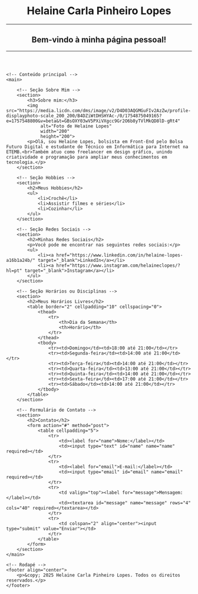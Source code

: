 <!DOCTYPE html>
<html lang="pt-br">
<head>
    <meta charset="UTF-8">
    <meta name="viewport" content="width=device-width, initial-scale=1.0">
    <title>Página Pessoal - Helaine Lopes</title>
</head>
<body>
    <!-- Cabeçalho da página -->
    <header>
        <h1 align="center"><strong>Helaine Carla Pinheiro Lopes</strong></h1>
        <hr>
        <h2 align="center">Bem-vindo à minha página pessoal!</h2>
        <hr>
    </header>

    <!-- Conteúdo principal -->
    <main>

        <!-- Seção Sobre Mim -->
        <section>
            <h3>Sobre mim:</h3>
            <img src="https://media.licdn.com/dms/image/v2/D4D03AQGMGuFIv2AzZw/profile-displayphoto-scale_200_200/B4DZiWtDHSHYAc-/0/1754875049165?e=1757548800&v=beta&t=GBsOXY03wV5PXiVXgcc9Gr2O6b8yTVlMkQD8lD-gRt4" 
                 alt="Foto de Helaine Lopes" 
                 width="200" 
                 height="200">
            <p>Olá, sou Helaine Lopes, bolsista em Front-End pelo Bolsa Futuro Digital e estudante de Técnico em Informática para Internet na ETEMB.<br>Também atuo como freelancer em design gráfico, unindo criatividade e programação para ampliar meus conhecimentos em tecnologia.</p>
        </section>

        <!-- Seção Hobbies -->
        <section>
            <h2>Meus Hobbies</h2>
            <ul>
                <li>Crochê</li>
                <li>Assistir filmes e séries</li>
                <li>Cozinhar</li>
            </ul>
        </section>

        <!-- Seção Redes Sociais -->
        <section>
            <h2>Minhas Redes Sociais</h2>
            <p>Você pode me encontrar nas seguintes redes sociais:</p>
            <ul>
                <li><a href="https://www.linkedin.com/in/helaine-lopes-a16b1a24b/" target="_blank">LinkedIn</a></li>
                <li><a href="https://www.instagram.com/helaineclopes/?hl=pt" target="_blank">Instagram</a></li>
            </ul>
        </section>

        <!-- Seção Horários ou Disciplinas -->
        <section>
            <h2>Meus Horários Livres</h2>
            <table border="2" cellpadding="10" cellspacing="0">
                <thead>
                    <tr>
                        <th>Dia da Semana</th>
                        <th>Horário</th>
                    </tr>
                </thead>
                <tbody>
                    <tr><td>Domingo</td><td>18:00 até 21:00</td></tr>
                    <tr><td>Segunda-feira</td><td>14:00 até 21:00</td></tr>
                    <tr><td>Terça-feira</td><td>14:00 até 21:00</td></tr>
                    <tr><td>Quarta-feira</td><td>13:00 até 21:00</td></tr>
                    <tr><td>Quinta-feira</td><td>14:00 até 21:00</td></tr>
                    <tr><td>Sexta-feira</td><td>17:00 até 21:00</td></tr>
                    <tr><td>Sábado</td><td>14:00 até 21:00</td></tr>
                </tbody>
            </table>
        </section>

        <!-- Formulário de Contato -->
        <section>
            <h2>Contato</h2>
            <form action="#" method="post">
                <table cellpadding="5">
                    <tr>
                        <td><label for="name">Nome:</label></td>
                        <td><input type="text" id="name" name="name" required></td>
                    </tr>
                    <tr>
                        <td><label for="email">E-mail:</label></td>
                        <td><input type="email" id="email" name="email" required></td>
                    </tr>
                    <tr>
                        <td valign="top"><label for="message">Mensagem:</label></td>
                        <td><textarea id="message" name="message" rows="4" cols="40" required></textarea></td>
                    </tr>
                    <tr>
                        <td colspan="2" align="center"><input type="submit" value="Enviar"></td>
                    </tr>
                </table>
            </form>
        </section>
    </main>

    <!-- Rodapé -->
    <footer align="center">
        <p>&copy; 2025 Helaine Carla Pinheiro Lopes. Todos os direitos reservados.</p>
    </footer>
</body>
</html>

